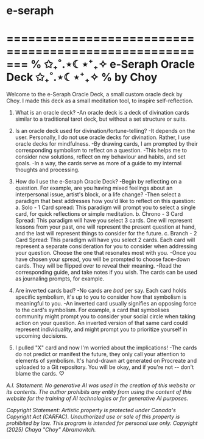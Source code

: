 # e-seraph
=======================================================
% ✩₊˚.⋆☾⋆⁺₊✧ e-Seraph Oracle Deck ✩₊˚.⋆☾⋆⁺₊✧
% by Choy
=======================================================
Welcome to the e-Seraph Oracle Deck, a small custom oracle deck by Choy.
I made this deck as a small meditation tool, to inspire self-reflection.

1. What is an oracle deck?
-An oracle deck is a deck of divination cards similar to a traditional tarot deck, but without a set structure or suits.

2. Is an oracle deck used for divination/fortune-telling?
-It depends on the user. Personally, I do not use oracle decks for divination. Rather, I use oracle decks for mindfulness.
-By drawing cards, I am prompted by their corresponding symbolism to reflect on a question.
-This helps me to consider new solutions, reflect on my behaviour and habits, and set goals.
-In a way, the cards serve as more of a guide to my internal thoughts and processing.

3. How do I use the e-Seraph Oracle Deck?
-Begin by reflecting on a question. For example, are you having mixed feelings about an interpersonal issue, artist's block,
or a life change?
-Then select a paradigm that best addresses how you'd like to reflect on this question:
a. Solo - 1 Card spread: This paradigm will prompt you to select a single card, for quick reflections or simple meditation.
b. Chrono - 3 Card Spread: This paradigm will have you select 3 cards. One will represent lessons from your past, one will represent the present question at hand, and the last will represent things to consider for the future.
c. Branch - 2 Card Spread: This paradigm will have you select 2 cards. Each card will represent a separate consideration for you to consider when addressing your question. Choose the one that resonates most with you.
-Once you have chosen your spread, you will be prompted to choose face-down cards. They will be flipped over to reveal their meaning.
-Read the corresponding guide, and take notes if you wish. The cards can be used as journaling prompts, for example.

4. Are inverted cards bad?
-No cards are *bad* per say. Each card holds specific symbolism, it's up to you to consider how that symbolism is meaningful to you.
-An inverted card usually signifies an opposing force to the card's symbolism. For example, a card that symbolises community might prompt you to consider your social circle when taking action on your question. An inverted version of that same card could represent individuality, and might prompt you to prioritize yourself in upcoming decisions.

5. I pulled "X" card and now I'm worried about the implications!
-The cards do not predict or manifest the future, they only call your attention to elements of symbolism. It's hand-drawn art generated on Procreate and uploaded to a Git repository. You will be okay, and if you're not -- don't blame the cards. ♡

_A.I. Statement:_
_No generative AI was used in the creation of this website or its contents. The author prohibits any entity from using the content of this website for the training of AI technologies or for generative AI purposes._

_Copyright Statement:_
_Artistic property is protected under Canada's Copyright Act (CARFAC). Unauthorized use or sale of this property is prohibited by law. This program is intended for personal use only. Copyright (2025) Chaya "Choy" Abramovitch._
